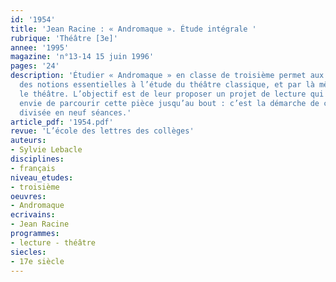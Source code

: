 ```yaml
---
id: '1954'
title: 'Jean Racine : « Andromaque ». Étude intégrale '
rubrique: 'Théâtre [3e]'
annee: '1995'
magazine: 'n°13-14 15 juin 1996'
pages: '24'
description: 'Étudier « Andromaque » en classe de troisième permet aux élèves d’acquérir
  des notions essentielles à l’étude du théâtre classique, et par là même, à tout
  le théâtre. L’objectif est de leur proposer un projet de lecture qui leur donne
  envie de parcourir cette pièce jusqu’au bout : c’est la démarche de cette étude,
  divisée en neuf séances.'
article_pdf: '1954.pdf'
revue: 'L’école des lettres des collèges'
auteurs:
- Sylvie Lebacle
disciplines:
- français
niveau_etudes:
- troisième
oeuvres:
- Andromaque
ecrivains:
- Jean Racine
programmes:
- lecture - théâtre
siecles:
- 17e siècle
---
```

